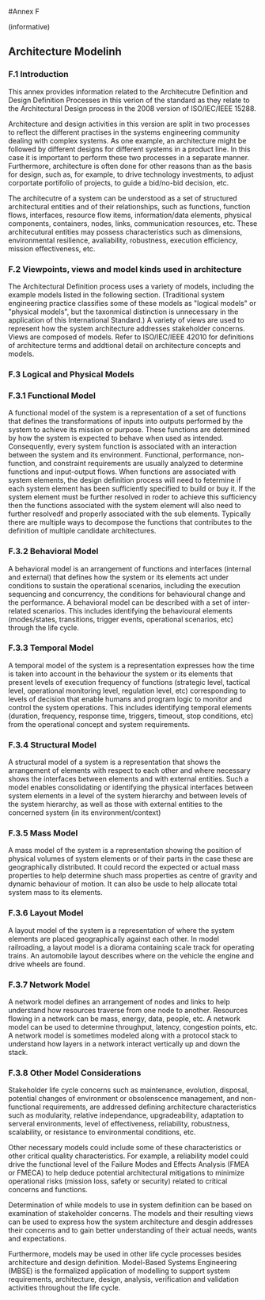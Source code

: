 #Annex F

(informative)

## Architecture Modelinh

### F.1 Introduction

This annex provides information related to the Architecutre Definition and Design Definition Processes in this verion of the standard as they relate to the Architectural Design process in the 2008 version of ISO/IEC/IEEE 15288.

Architecture and design activities in this version are split in two processes to reflect the different practises in the systems engineering community dealing with complex systems. As one example, an architecture might be followed by different designs for different systems in a product line. In this case it is important to perform these two processes in a separate manner. Furthermore, architecture is often done for other reasons than as the basis for design, such as, for example, to drive technology investments, to adjust corportate portifolio of projects, to guide a bid/no-bid decision, etc.

The architecutre of a system can be understood as a set of structured architectural entities and of their relationships, such as functions, function flows, interfaces, resource flow items, information/data elements, physical components, containers, nodes, links, communication resources, etc. These architecutural entities may possess characteristics such as dimensions, environmental resilience, avaliability, robustness, execution efficiency, mission effectiveness, etc. 

### F.2 Viewpoints, views and model kinds used in architecture

The Architectural Definition process uses a variety of models, including the example models listed in the following section. (Traditional system engineering practice classifies some of these models as "logical models" or "physical models", but the taxonmical distinction is unnecessary in the application of this International Standard.) A variety of views are used to represent how the system architecture addresses stakeholder concerns. Views are composed of models. Refer to ISO/IEC/IEEE 42010 for definitions of architecture terms and addtional detail on architecture concepts and models.

### F.3 Logical and Physical Models

### F.3.1 Functional Model

A functional model of the system is a representation of a set of functions that defines the transformations of inputs into outputs performed by the system to achieve its mission or purpose. These functions are determined by how the system is expected to behave when used as intended. Consequently, every system function is associated with an interaction between the system and its environment. Functional, performance, non-function, and constraint requirements are usually analyzed to determine functions and input-output flows. When functions are associated with system elements, the design definition process will need to fetermine if each system element has been sufficiently specified to build or buy it. If the system element must be further resolved in roder to achieve this sufficiency then the functions associated with the system element will also need to further resolvedf and properly associated with the sub elements. Typically there are multiple ways to decompose the functions that contributes to the definition of multiple candidate architectures. 

### F.3.2 Behavioral Model

A behavioral model is an arrangement of functions and interfaces (internal and external) that defines how the system or its elements act under conditions to sustain the operational scenarios, including the execution sequencing and concurrency, the conditions for behavioural change and the performance. A behavioral model can be described with a set of inter-related scenarios. This includes identifying the behavioural elements (modes/states, transitions, trigger events, operational scenarios, etc) through the life cycle.

### F.3.3 Temporal Model

A temporal model of the system is a representation expresses how the time is taken into account in the behaviour the system or its elements that present levels of execution frequency of functions (strategic level, tactical level, operational monitoring level, regulation level, etc) corresponding to levels of decision that enable humans and program logic to monitor and control the system operations. This includes identifying temporal elements (duration, frequency, response time, triggers, timeout, stop conditions, etc) from the operational concept and system requirements.

### F.3.4 Structural Model

A structural model of a system is a representation that shows the arrangement of elements with respect to each other and where necessary shows the interfaces between elements and with external entities. Such a model enables consolidating or identifying the physical interfaces between system elements in a level of the system hierarchy and between levels of the system hierarchy, as well as those with external entities to the concerned system (in its environment/context)

### F.3.5 Mass Model

A mass model of the system is a representation showing the position of physical volumes of system elements or of their parts in the case these are geographically distributed. It could record the expected or actual mass properties to help determine shuch mass properties as centre of gravity and dynamic behaviour of motion. It can also be usde to help allocate total system mass to its elements.

### F.3.6 Layout Model

A layout model of the system is a representation of where the system elements are placed geographically against each other. In model railroading, a layout model is a diorama containing scale track for operating trains. An automobile layout describes where on the vehicle the engine and drive wheels are found. 

### F.3.7 Network Model

A network model defines an arrangement of nodes and links to help understand how resources traverse from one node to another. Resources flowing in a network can be mass, energy, data, people, etc. A network model can be used to determine throughput, latency, congestion points, etc. A network model is sometimes modeled along with a protocol stack to understand how layers in a network interact vertically up and down the stack.

### F.3.8 Other Model Considerations

Stakeholder life cycle concerns such as maintenance, evolution, disposal, potential changes of environment or obsolenscence management, and non-functional requirements, are addressed defining architecture characteristics such as modularity, relative independance, upgradeability, adaptation to serveral environments, level of effectiveness, reliability, robustness, scalability, or resistance to environmental conditions, etc.

Other necessary models could include some of these characteristics or other critical quality characteristics. For example, a reliability model could drive the functional level of the Failure Modes and Effects Analysis (FMEA or FMECA) to help deduce potential architectural mitigations to minimize operational risks (mission loss, safety or security) related to critical concerns and functions.

Determination of while models to use in system definition can be based on examination of stakeholder concerns. The models and their resulting views can be used to express how the system architecture and desgin addresses their concerns and to gain better understanding of their actual needs, wants and expectations.

Furthermore, models may be used in other life cycle processes besides architecture and design definition. Model-Based Systems Engineering (MBSE) is the formalized application of modelling to support system requirements, architecture, design, analysis, verification and validation activities throughout the life cycle.